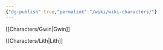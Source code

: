 ```yaml
---
{"dg-publish":true,"permalink":"/wiki/wiki-characters/"}
---
```


[[Characters/Gwin\|Gwin]]

[[Characters/Lith\|Lith]]
